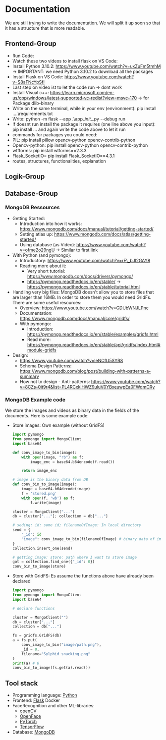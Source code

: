 # Documentation
We are still trying to write the documentation. We will split it up soon so that it 
has a structure that is more readable.

## Frontend-Group
- Run Code:
- Watch these two videos to install flask on VS Code:
- Install Python 3.10.2: https://www.youtube.com/watch?v=uxZuFm5tmhM
-> IMPORTANT: we need Python 3.10.2 to download all the packages
- Install Flask on VS Code: https://www.youtube.com/watch?v=S8aFNcYpSfI 
- Last step on video ist to let the code run -> dont work
- Install Visual c++: https://learn.microsoft.com/en-us/cpp/windows/latest-supported-vc-redist?view=msvc-170
-> for Package dlib-binary
- Write on the same terminal, while in your env (environment): pip install ..\..\requirements.txt
- Write: python -m flask --app .\app\__init__.py --debug run
- If doesnt run install the package it requires (one line above you input): pip install ... and again write the code above to let it run
- commands for packages you could need:
- PIL: pip install pillow opencv-python opencv-contrib-python
- Opencv-python: pip install opencv-python opencv-contrib-python
- wtfforms: pip install wtforms==2.3.3
- Flask_SocketIO= pip install Flask_SocketIO==4.3.1
-  routes, structures, functionalities, explanation 
## Logik-Group

## Database-Group
### MongoDB Ressources
- Getting Started:
    - Introduction into how it works: 
      https://www.mongodb.com/docs/manual/tutorial/getting-started/
    - Setting atlas up: https://www.mongodb.com/docs/atlas/getting-started/ 
    - Using database (as Video): https://www.youtube.com/watch?v=ofme2o29ngU
      -> Similar to first link
- With Python (and pymongo):
    - Introductory: https://www.youtube.com/watch?v=rE\_bJl2GAY8
    - Reading more about it: 
        - Very short tutorial: https://www.mongodb.com/docs/drivers/pymongo/
        - https://pymongo.readthedocs.io/en/stable/
          -> https://pymongo.readthedocs.io/en/stable/tutorial.html
- Handling very big files: MongoDB doesn't allow you to store files that
are larger than 16MB. In order to store them you would need GridFs. 
There are some useful resources:
    - Overview: https://www.youtube.com/watch?v=GDUbWNJLPnc
    - Documentation: https://www.mongodb.com/docs/manual/core/gridfs/
    - With pymongo: 
        - Introduction: https://pymongo.readthedocs.io/en/stable/examples/gridfs.html
        - Read more: https://pymongo.readthedocs.io/en/stable/api/gridfs/index.html#module-gridfs
- Design: 
    - https://www.youtube.com/watch?v=leNCfU5SYR8
    - Schema Design Patterns: https://www.mongodb.com/blog/post/building-with-patterns-a-summary
    - How not to design - Anti-patterns: https://www.youtube.com/watch?v=8CZs-0it9r4&list=PL4RCxklHWZ9uluV0YBxeuwpEa0FWdmCRy

### MongoDB Example code
We store the images and videos as binary data in the fields of the documents. Here is some example code:
- Store images: Own example (without GridFS)
    ```python
    import pymongo
    from pymongo import MongoClient
    import base64

    def conv_image_to_bin(image):
        with open(image, "rb") as f:
            image_enc = base64.b64encode(f.read())

        return image_enc

    # image is the binary data from DB
    def conv_bin_to_image(image):
        image = base64.b64decode(image)
        f = 'stored.png'
        with open(f, 'wb') as f:
            f.write(image)

    cluster = MongoClient("...")
    db = cluster["..."]; collection = db["..."]

    # seding: id: some id; filenameOfImage: In local directory
    send = {
        "_id": id
        "image": conv_image_to_bin(filenameOfImage) # binary data of image
    }
    collection.insert_one(send)

    # getting image: store: path where I want to store image
    got = collection.find_one({"_id": 0})
    conv_bin_to_image(store)
    ```
- Store with GridFS: Es assume the functions above have already
been declared
    ```python
    import pymongo
    from pymongo import MongoClient
    import base64

    # declare functions

    cluster = MongoClient("")
    db = cluster["..."]
    collection = db["..."]

    fs = gridfs.GridFS(db)
    a = fs.put(
        conv_image_to_bin("image/path.png"), 
        _id = 0, 
        filename="Sylphid snacking.png"
    )
    print(a) # 0
    conv_bin_to_image(fs.get(a).read())
    ```

## Tool stack
- Programming language: [Python](https://docs.python.org/3/)
- Frontend: [Flask](https://flask.palletsprojects.com/en/2.2.x/) Docker
- FaceRecognition and other ML-libraries: 
    - [openCV](https://pypi.org/project/opencv-python/)
    - [OpenFace](https://cmusatyalab.github.io/openface/)
    - [PyTorch](https://pytorch.org/)
    - [TensorFlow](https://www.tensorflow.org/learn)
- Database: [MongoDB](https://www.mongodb.com/)
